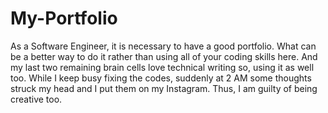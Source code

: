 # My-Portfolio
As a Software Engineer, it is necessary to have a good portfolio. What can be a better way to do it rather than using all of your coding skills here. And my last two remaining brain cells love technical writing so, using it as well too. While I keep busy fixing the codes, suddenly at 2 AM some thoughts struck my head and I put them on my Instagram. Thus, I am guilty of being creative too.

